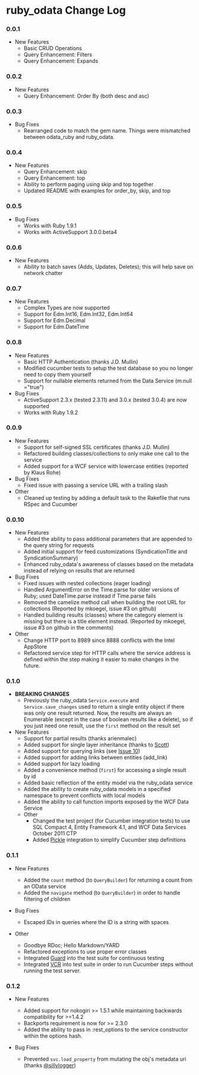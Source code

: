 # ruby_odata Change Log

### 0.0.1
* New Features
    * Basic CRUD Operations
    * Query Enhancement: Filters
    * Query Enhancement: Expands

### 0.0.2
* New Features
    * Query Enhancement: Order By (both desc and asc)

### 0.0.3
* Bug Fixes
    * Rearranged code to match the gem name.  Things were mismatched between odata_ruby and ruby_odata.

### 0.0.4
* New Features
    * Query Enhancement: skip
    * Query Enhancement: top
    * Ability to perform paging using skip and top together
    * Updated README with examples for order_by, skip, and top

### 0.0.5
* Bug Fixes
    * Works with Ruby 1.9.1
    * Works with ActiveSupport 3.0.0.beta4

### 0.0.6
* New Features
    * Ability to batch saves (Adds, Updates, Deletes); this will help save on network chatter

### 0.0.7
* New Features
    * Complex Types are now supported
    * Support for Edm.Int16, Edm.Int32, Edm.Int64
    * Support for Edm.Decimal
    * Support for Edm.DateTime

### 0.0.8
* New Features
    * Basic HTTP Authentication (thanks J.D. Mullin)
    * Modified cucumber tests to setup the test database so you no longer need to copy them yourself
    * Support for nullable elements returned from the Data Service (m:null ="true")
* Bug Fixes
    * ActiveSupport 2.3.x (tested 2.3.11) and 3.0.x (tested 3.0.4) are now supported
    * Works with Ruby 1.9.2

### 0.0.9
* New Features
    * Support for self-signed SSL certificates (thanks J.D. Mullin)
    * Refactored building classes/collections to only make one call to the service
    * Added support for a WCF service with lowercase entities (reported by Klaus Rohe)
* Bug Fixes
    * Fixed issue with passing a service URL with a trailing slash
* Other
    * Cleaned up testing by adding a default task to the Rakefile that runs RSpec and Cucumber

### 0.0.10
* New Features
    * Added the ability to pass additional parameters that are appended to the query string for requests
    * Added initial support for feed customizations (SyndicationTitle and SyndicationSummary)
    * Enhanced ruby_odata's awareness of classes based on the metadata instead of relying on results that are returned
* Bug Fixes
    * Fixed issues with nested collections (eager loading)
    * Handled ArgumentError on the Time.parse for older versions of Ruby; used DateTime.parse instead if Time.parse fails
    * Removed the camelize method call when building the root URL for collections (Reported by mkoegel, issue #3 on github)
    * Handled building results (classes) where the category element is missing but there is a title element instead. (Reported by mkoegel, issue #3 on github in the comments)
* Other
    * Change HTTP port to 8989 since 8888 conflicts with the Intel AppStore
    * Refactored service step for HTTP calls where the service address is defined within the step making it easier to make changes in the future.

### 0.1.0
* **BREAKING CHANGES**
    * Previously the ruby_odata `Service.execute` and `Service.save_changes` used to return a single entity object if there was only one result returned. Now, the results are always an Enumerable (except in the case of boolean results like a delete), so if you just need one result, use the `first` method on the result set
* New Features
    * Support for partial results (thanks arienmalec)
    * Added support for single layer inheritance (thanks to [Scott](http://odetocode.com/Blogs/scott/archive/2010/07/11/odata-and-ruby.aspx))
    * Added support for querying links (see [Issue 10](https://github.com/visoft/ruby_odata/issues/10))
    * Added support for adding links between entities (add_link)
    * Added support for lazy loading
    * Added a convenience method (`first`) for accessing a single result by id
    * Added basic reflection of the entity model via the ruby_odata service
    * Added the ability to create ruby_odata models in a specified namespace to prevent conflicts with local models
    * Added the ability to call function imports exposed by the WCF Data Service
  * Other
    * Changed the test project (for Cucumber integration tests) to use SQL Compact 4, Entity Framework 4.1, and WCF Data Services October 2011 CTP
    * Added [Pickle](https://github.com/ianwhite/pickle) integration to simplify Cucumber step definitions

### 0.1.1
* New Features
    * Added the `count` method (to `QueryBuilder`) for returning a count from an OData service
    * Added the `navigate` method (to `QueryBuilder`) in order to handle filtering of children

* Bug Fixes
    * Escaped IDs in queries where the ID is a string with spaces

* Other
    * Goodbye RDoc; Hello Markdown/YARD
    * Refactored exceptions to use proper error classes
    * Integrated [Guard](https://github.com/guard/guard) into the test suite for continuous testing
    * Integrated [VCR](https://github.com/myronmarston/vcr) into test suite in order to run Cucumber steps without running the test server.

### 0.1.2
* New Features
    * Added support for nokogiri >= 1.5.1 while maintaining backwards compatibility for >=1.4.2
    * Backports requirement is now for >= 2.3.0
    * Added the ability to pass in :rest_options to the service constructor within the options hash.

* Bug Fixes
    * Prevented `svc.load_property` from mutating the obj's metadata uri (thanks [@sillylogger](https://github.com/sillylogger))